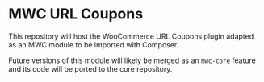 # MWC URL Coupons

This repository will host the WooCommerce URL Coupons plugin adapted as an MWC module to be imported with Composer.

Future versions of this module will likely be merged as an `mwc-core` feature and its code will be ported to the core repository.